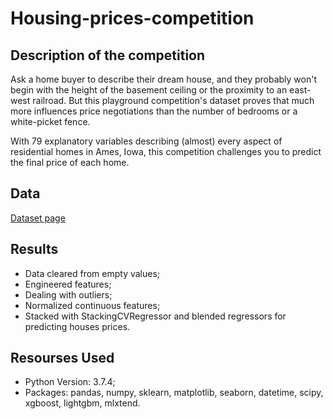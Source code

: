 # Housing-prices-competition

## Description of the competition

Ask a home buyer to describe their dream house, and they probably won't begin with the height of the basement ceiling or the proximity to an east-west railroad. But this playground competition's dataset proves that much more influences price negotiations than the number of bedrooms or a white-picket fence.

With 79 explanatory variables describing (almost) every aspect of residential homes in Ames, Iowa, this competition challenges you to predict the final price of each home.

## Data

[Dataset page](https://www.kaggle.com/c/home-data-for-ml-course/data)

## Results

+ Data cleared from empty values;
+ Engineered features;
+ Dealing with outliers;
+ Normalized continuous features;
+ Stacked with StackingCVRegressor and blended regressors for predicting houses prices.

## Resourses Used

+ Python Version: 3.7.4;
+ Packages: pandas, numpy, sklearn, matplotlib, seaborn, datetime, scipy, xgboost, lightgbm, mlxtend.

